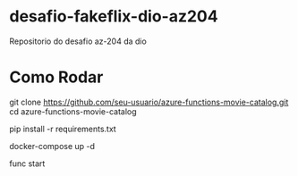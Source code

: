 # desafio-fakeflix-dio-az204
Repositorio do desafio az-204 da dio 

# Como Rodar 

git clone https://github.com/seu-usuario/azure-functions-movie-catalog.git
cd azure-functions-movie-catalog

pip install -r requirements.txt

docker-compose up -d

func start
